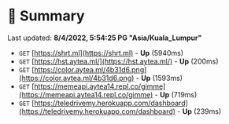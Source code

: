 # 📖 Summary
Last updated: **8/4/2022, 5:54:25 PG "Asia/Kuala_Lumpur"**

- `GET` [https://shrt.ml](https://shrt.ml) - **Up** (5940ms)
- `GET` [https://hst.aytea.ml/](https://hst.aytea.ml/) - **Up** (200ms)
- `GET` [https://color.aytea.ml/4b31d6.png](https://color.aytea.ml/4b31d6.png) - **Up** (1593ms)
- `GET` [https://memeapi.aytea14.repl.co/gimme](https://memeapi.aytea14.repl.co/gimme) - **Up** (719ms)
- `GET` [https://teledrivemy.herokuapp.com/dashboard](https://teledrivemy.herokuapp.com/dashboard) - **Up** (239ms)
